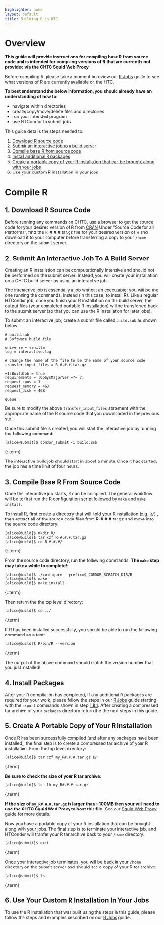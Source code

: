 ```yaml
---
highlighter: none
layout: default
title: Building R in HTC
---
```


# Overview

**This guide will provide instructions for compiling base R from source code and is intended 
for compiling versions of R that are currently not provided via the CHTC Squid Web Proxy**

Before compiling R, please take a moment to review our [R Jobs](http://chtc.cs.wisc.edu/r-jobs.shtml) guide to see what versions of R are currently available on the HTC.

**To best understand the below information, you 
should already have an understanding of how to:**
  * navigate within directories 
  * create/copy/move/delete files and directories 
  * run your intended program 
  * use HTCondor to submit jobs

This guide details the steps needed to: 

 1. [Download R source code](#1-download-r-source-code) 
 2. [Submit an interactive job to a build server](#2-submit-an-interactive-job-to-a-build-server) 
 3. [Compile base R from source code](#3-compile-base-r-from-source-code) 
 4. [Install additional R packages](#4-install-packages) 
 5. [Create a portable copy of your R installation that can be brought along with your jobs](#5-create-a-portable-copy-of-your-r-installation)
 6. [Use your custom R installation in your jobs](#6-use-your-custom-r-installation-in-your-jobs) 

# Compile R

## 1. Download R Source Code

Before running any commands on CHTC, use a browser to get the source code 
for your desired version of R from [CRAN](https://cran.r-project.org) 
Under "Source Code for all Platforms", find the R-#.#.#.tar.gz file for your 
desired version of R and download it to your computer before transferring a copy 
to your `/home` directory on the submit server. 

## 2. Submit An Interactive Job To A Build Server

Creating an R installation can be computationally intensive and should not be 
performed on the submit server. Instead, you will create your installation 
on a CHTC build server by using an interactive job. 

The interactive job is essentially a job without an executable; 
you will be the one running the commands, instead (in this case, to install R).
Like a regular HTCondor job, once you finish your R installation on the build server, 
the output files (your completed portable R installation) will be transferred back to 
the submit server (so that you can use the R installation for later jobs). 

To submit an interactive job, create a submit file called `build.sub` as shown below:

``` {.sub}
# build.sub
# Software build file

universe = vanilla
log = interactive.log

# change the name of the file to be the name of your source code
transfer_input_files = R-#.#.#.tar.gz

+IsBuildJob = true
requirements = (OpSysMajorVer =?= 7)
request_cpus = 1
request_memory = 4GB
request_disk = 4GB

queue
```

Be sure to modify the above `transfer_input_files` statement with the appropriate 
name of the R source code that you downloaded in the previous ste.

Once this submit file is created, you will start the interactive job by
running the following command:

``` 
[alice@submit]$ condor_submit -i build.sub
```
{:.term}

The interactive build job should start in about a minute. Once it has
started, the job has a time limit of four hours.

## 3. Compile Base R From Source Code

Once the interactive job starts, R can be compiled. The general workflow will be 
to first run the R configuration script followed by `make` and `make install`. 

To install R, first create a directory that will hold your R installation (e.g. `R/`) 
, then extract all of the source code files from R-#.#.#.tar.gz and move into the source code directory:

``` 
[alice@build]$ mkdir R/
[alice@build]$ tar xzf R-#.#.#.tar.gz
[alice@build]$ cd R-#.#.#/
```
{:.term}

From the source code directory, run the following commands. **The `make` step may take a while to 
complete!**: 

```
[alice@build]$ ./configure --prefix=$_CONDOR_SCRATCH_DIR/R
[alice@build]$ make
[alice@build]$ make install
```
{:.term}

Then return the the top level directory:

```
[alice@build]$ cd ../
```
{.term}

If R has been installed successfully, you should be able to run the following command as a test:

```
[alice@build]$ R/bin/R --version
```
{.term}

The output of the above command should match the version number that you just installed!

## 4. Install Packages 

After your R compilation has completed, if any additional R packages are required for your work, 
please follow the steps in our [R Jobs](http://chtc.cs.wisc.edu/r-jobs.shtml) guide 
starting with the `export` commands shown in step 
[1.B.1](http://chtc.cs.wisc.edu/r-jobs.shtml#b.-install-the-packages). After creating a compressed tar 
archive of your `packages` directory return the the next steps in this guide.

## 5. Create A Portable Copy of Your R Installation

Once R has been successfully compiled (and after any packages have been installed), the final step 
is to create a compressed tar archive of your R installation. From the top level directory:

```
[alice@build]$ tar czf my_R#.#.#.tar.gz R/
```
{.term}

**Be sure to check the size of your R tar archive:**
```
[alice@build]$ ls -lh my_R#.#.#.tar.gz
```
{.term}

**If the size of `my_R#.#.#.tar.gz` is larger than ~100MB then your will need to use 
the CHTC Squid Wed Proxy to host this file.** See our 
[Squid Web Proxy](http://chtc.cs.wisc.edu/file-avail-squid.shtml) guide for more details.

Now you have a portable copy of your R installation that can be brought along with your jobs. 
The final step is to terminate your interactive job, and HTCondor will tranfer your R tar archive 
back to your `/home` directory:

```
[alice@submit]$ exit
```
{.term}

Once your interactive job terminates, you will be back in your `/home` directory on the submit 
server and should see a copy of your R tar archive:

```
[alice@submit]$ ls
```
{.term}

## 6. Use Your Custom R Installation In Your Jobs

To use the R installation that was built using the steps in this guide, please follow 
the steps and examples described on our [R Jobs](http://chtc.cs.wisc.edu/r-jobs.shtml) guide.
